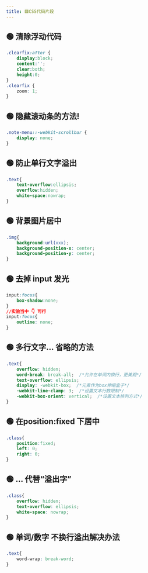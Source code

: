 ```yaml
---
title: 🟥CSS代码片段
---
```


## 🟢 清除浮动代码
```css
.clearfix:after {
    display:block;
    content:'';
    clear:both;
    height:0;
}
.clearfix {
    zoom: 1;
}
```
## 🟢 隐藏滚动条的方法!
```css
.note-menu::-webkit-scrollbar {     
    display: none;
}
```
## 🟢 防止单行文字溢出
```css
.text{
    text-overflow:ellipsis;
    overflow:hidden;  
    white-space:nowrap;
}
```
## 🟢 背景图片居中
```css
.img{
	background:url(xxx);
	background-position-x: center;
	background-position-y: center;
}
```
## 🟢 去掉 input 发光
```css
input:focus{
    box-shadow:none;
}
//实验当中 👇 可行
input:focus{
    outline: none;
}
```
## 🟢 多行文字… 省略的方法
```css
.text{
	overflow: hidden;
	word-break: break-all;  /*允许在单词内换行，更美观*/
	text-overflow: ellipsis;
	display: -webkit-box;  /*元素作为box伸缩盒子*/
	-webkit-line-clamp: 3;  /*设置文本行数限制*/
	-webkit-box-orient: vertical;  /*设置文本排列方式*/
}
```
## 🟢 在position:fixed 下居中
```css
.class{
    position:fixed;
    left: 0;
    right: 0;
}
```
## 🟢 ... 代替“溢出字”
```css
.class{
    overflow: hidden;
    text-overflow: ellipsis;
    white-space: nowrap;
}
```
## 🟢 单词/数字 不换行溢出解决办法
```css
.text{
	word-wrap: break-word;
}
```